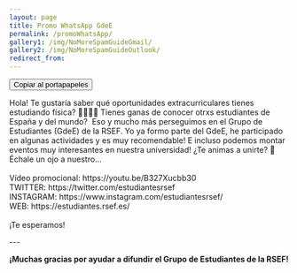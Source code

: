 ```yaml
---
layout: page
title: Promo WhatsApp GdeE
permalink: /promoWhatsApp/
gallery1: /img/NoMoreSpamGuideGmail/
gallery2: /img/NoMoreSpamGuideOutlook/
redirect_from:
---
```


<script>
function copyElementText(id) {
    var text = document.getElementById(id).innerText;
    var elem = document.createElement("textarea");
    document.body.appendChild(elem);
    elem.value = text;
    elem.select();
    document.execCommand("copy");
    document.body.removeChild(elem);
}
</script>

<button onclick="copyElementText('promo')" class="btn-large waves-effect waves-light">Copiar al portapapeles</button>

<p class="right-side-header" title="Copy Text" id="promo" onclick="copyElementText(this.id)">
Hola! Te gustaría saber qué oportunidades extracurriculares tienes estudiando física? 👩‍💼👨‍💼 Tienes ganas de conocer otrxs estudiantes de España y del mundo?  Eso y mucho más perseguimos en el Grupo de Estudiantes (GdeE) de la RSEF. Yo ya formo parte del GdeE, he participado en algunas actividades y es muy recomendable! E incluso podemos montar eventos muy interesantes en nuestra universidad! ¿Te animas a unirte? 🚀 Échale un ojo a nuestro... <br><br>Vídeo promocional: https://youtu.be/B327Xucbb30 <br>TWITTER: https://twitter.com/estudiantesrsef <br>INSTAGRAM: https://www.instagram.com/estudiantesrsef/ <br>WEB: https://estudiantes.rsef.es/<br><br>¡Te esperamos!
</p>
---
<p><strong>¡Muchas gracias por ayudar a difundir el Grupo de Estudiantes de la RSEF!</strong></p>
<script>

function clickCounter() {
  if (typeof(Storage) !== "undefined") {
    if (localStorage.clickcount) {
      localStorage.clickcount = Number(localStorage.clickcount)+1;
    } else {
      localStorage.clickcount = 1;
    }
    document.getElementById("result").innerHTML = "Veces copiado: " + localStorage.clickcount + " time(s).";
  } else {
    document.getElementById("result").innerHTML = "El navegador usado no soporta almacenamiento web";
  }
}
</script>

<div id="result"></div>
